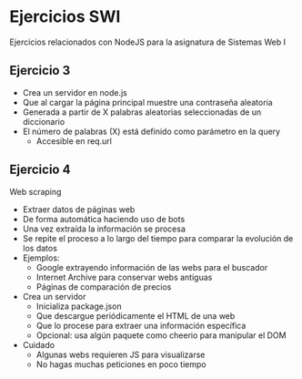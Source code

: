 # Ejercicios SWI
Ejercicios relacionados con NodeJS para la asignatura de Sistemas Web I

## Ejercicio 3

- Crea un servidor en node.js
- Que al cargar la página principal muestre una contraseña aleatoria
- Generada a partir de X palabras aleatorias seleccionadas de un diccionario
- El número de palabras (X) está definido como parámetro en la query
    - Accesible en req.url

## Ejercicio 4

Web scraping
- Extraer datos de páginas web
- De forma automática haciendo uso de bots
- Una vez extraída la información se procesa
- Se repite el proceso a lo largo del tiempo para comparar la evolución de los datos
- Ejemplos:
    - Google extrayendo información de las webs para el buscador
    - Internet Archive para conservar webs antiguas
    - Páginas de comparación de precios
- Crea un servidor
    - Inicializa package.json
    - Que descargue periódicamente el HTML de una web
    - Que lo procese para extraer una información específica
    - Opcional: usa algún paquete como cheerio para manipular el DOM
- Cuidado
    - Algunas webs requieren JS para visualizarse
    - No hagas muchas peticiones en poco tiempo